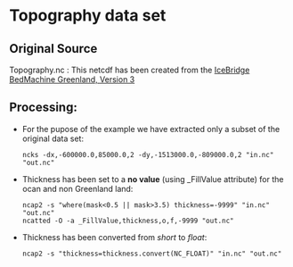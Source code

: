 # Topography data set

## Original Source

Topography.nc : This netcdf has been created from the [IceBridge BedMachine Greenland, Version 3](https://nsidc.org/data/idbmg4)

## Processing:

- For the pupose of the example we have extracted only a subset of the original data set:
	```shell
	ncks -dx,-600000.0,85000.0,2 -dy,-1513000.0,-809000.0,2 "in.nc" "out.nc"
	```

- Thickness has been set to a **no value** (using _FillValue attribute) for the ocan and non Greenland land:
	```shell
	ncap2 -s "where(mask<0.5 || mask>3.5) thickness=-9999" "in.nc" "out.nc"
	ncatted -O -a _FillValue,thickness,o,f,-9999 "out.nc"
	```

- Thickness has been converted from *short* to *float*:
	```shell
	ncap2 -s "thickness=thickness.convert(NC_FLOAT)" "in.nc" "out.nc"
	```


